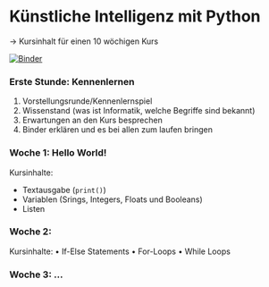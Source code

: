 # **Künstliche Intelligenz mit Python**
→ Kursinhalt für einen 10 wöchigen Kurs 

[![Binder](https://mybinder.org/badge_logo.svg)](https://mybinder.org/v2/gh/starcodecourses/Python-KI/PythonKI-V2)

### Erste Stunde: Kennenlernen 
1. Vorstellungsrunde/Kennenlernspiel
2. Wissenstand (was ist Informatik, welche Begriffe sind bekannt)
3. Erwartungen an den Kurs besprechen
4. Binder erklären und es bei allen zum laufen bringen

###  Woche 1: Hello World! 
Kursinhalte:
* Textausgabe (`print()`)
* Variablen (Srings, Integers, Floats und Booleans)
* Listen

###  Woche 2:
Kursinhalte:
•	If-Else Statements
•	For-Loops
•	While Loops

###  Woche 3: ...
